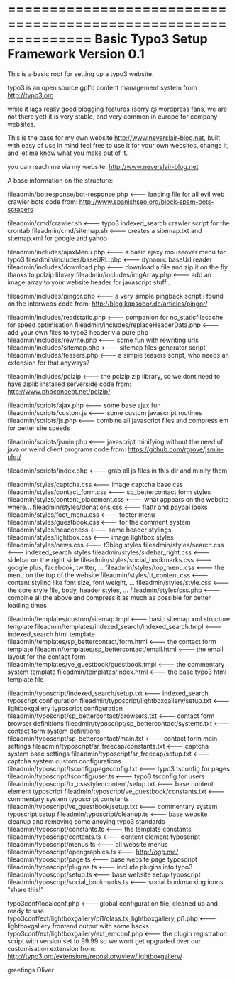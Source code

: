 ==============================================================
	Basic Typo3 Setup Framework Version 0.1
==============================================================

This is a basic root for setting up a typo3 website.

typo3 is an open source gpl'd content management system from http://typo3.org

while it lags really good blogging features (sorry @ wordpress fans, we are not there yet)
it is very stable, and very common in europe for company websites.

This is the base for my own website http://www.neverslair-blog.net, built with easy of use in mind
feel free to use it for your own websites, change it, and let me
know what you make out of it.

you can reach me via my website:
http://www.neverslair-blog.net

A base information on the structure:

fileadmin/botresponse/bot-response.php	<--- landing file for all evil web crawler bots
code from: http://www.spanishseo.org/block-spam-bots-scrapers

fileadmin/cmd/crawler.sh	<--- typo3 indexed_search crawler script for the crontab
fileadmin/cmd/sitemap.sh	<--- creates a sitemap.txt and sitemap.xml for google and yahoo

fileadmin/includes/ajaxMenu.php	<--- a basic ajaxy mouseover menu for typo3
fileadmin/includes/baseURL.php	<--- dynamic baseUrl reader
fileadmin/includes/download.php	<--- download a file and zip it on the fly thanks to pclzip library
fileadmin/includes/imgArray.php	<--- add an image array to your website header for javascript stuff...

fileadmin/includes/pingor.php	<--- a very simple pingback script i found on the interwebs
code from: http://blog.kapsobor.de/articles/pingor/

fileadmin/includes/readstatic.php	<--- companion for nc_staticfilecache for speed optimisation
fileadmin/includes/replaceHeaderData.php	<--- add your own files to typo3 header via pure php
fileadmin/includes/rewrite.php	<--- some fun with rewriting urls
fileadmin/includes/sitemap.php	<--- sitemap files generator script
fileadmin/includes/teasers.php	<--- a simple teasers script, who needs an extension for that anyways?

fileadmin/includes/pclzip	<--- the pclzip zip library, so we dont need to have ziplib installed serverside
code from: http://www.phpconcept.net/pclzip/

fileadmin/scripts/ajax.php	<--- some base ajax fun
fileadmin/scripts/custom.js	<--- some custom javascript routines
fileadmin/scripts/js.php	<--- combine all javascript files and compress em for better site speeds

fileadmin/scripts/jsmin.php	<--- javascript minifying without the need of java or weird client programs
code from: https://github.com/rgrove/jsmin-php/

fileadmin/scripts/index.php	<--- grab all js files in this dir and minify them

fileadmin/styles/captcha.css	<--- image captcha base css
fileadmin/styles/contact_form.css	<--- sp_bettercontact form styles
fileadmin/styles/content_placement.css	<--- what appears on the website where...
fileadmin/styles/donations.css	<--- flattr and paypal looks
fileadmin/styles/foot_menu.css	<--- footer menu
fileadmin/styles/guestbook.css	<--- for the comment system
fileadmin/styles/header.css	<--- some header stylings
fileadmin/styles/lightbox.css	<--- image lightbox styles
fileadmin/styles/news.css	<--- t3blog styles
fileadmin/styles/search.css	<--- indexed_search styles
fileadmin/styles/sidebar_right.css	<--- sidebar on the right side
fileadmin/styles/social_bookmarks.css	<--- google plus, facebook, twitter, ...
fileadmin/styles/top_menu.css	<--- the menu on the top of the website
fileadmin/styles/tt_content.css	<--- content styling like font size, font weight, ...
fileadmin/styles/style.css	<--- the core style file, body, header styles, ...
fileadmin/styles/css.php	<--- combine all the above and compress it as much as possible for better loading times

fileadmin/templates/custom/sitemap.tmpl	<--- basic sitemap.xml structure template
fileadmin/templates/indexed_search/indexed_search.tmpl	<--- indexed_search html template
fileadmin/templates/sp_bettercontact/form.html	<--- the contact form template
fileadmin/templates/sp_bettercontact/email.html	<--- the email layout for the contact form
fileadmin/templates/ve_guestbook/guestbook.tmpl <--- the commentary system template
fileadmin/templates/index.html  <--- the base typo3 html template file

fileadmin/typoscript/indexed_search/setup.txt	<--- indexed_search typoscript configuration
fileadmin/typoscript/lightboxgallery/setup.txt	<--- lightboxgallery typoscript configuration
fileadmin/typoscript/sp_bettercontact/browsers.txt	<--- contact form browser definitions
fileadmin/typoscript/sp_bettercontact/systems.txt	<--- contact form system definitions
fileadmin/typoscript/sp_bettercontact/main.txt	<--- contact form main settings
fileadmin/typoscript/sr_freecap/constants.txt	<--- captcha system base settings
fileadmin/typoscript/sr_freecap/setup.txt	<--- captcha system custom configurations
fileadmin/typoscript/tsconfig/pageconfig.txt	<--- typo3 tsconfig for pages
fileadmin/typoscript/tsconfig/user.ts	<--- typo3 tsconfig for users
fileadmin/typoscript/tx_cssstyledcontent/setup.txt	<--- base content element typoscript
fileadmin/typoscript/ve_guestbook/constants.txt	<--- commentary system typoscript constants
fileadmin/typoscript/ve_guestbook/setup.txt	<--- commentary system typoscript setup
fileadmin/typoscript/cleanup.ts	<--- base website cleanup and removing some anoying typo3 standards
fileadmin/typoscript/constants.ts	<--- the template constants
fileadmin/typoscript/contents.ts	<--- content element typoscript
fileadmin/typoscript/menus.ts	<--- all website menus
fileadmin/typoscript/opengraphics.ts	<--- http://ogp.me/
fileadmin/typoscript/page.ts	<--- base website page typoscript
fileadmin/typoscript/plugins.ts	<--- include plugins into typo3
fileadmin/typoscript/setup.ts	<--- base website setup typoscript
fileadmin/typoscript/social_bookmarks.ts	<--- social bookmarking icons "share this!"

typo3conf/localconf.php	<--- global configuration file, cleaned up and ready to use
typo3conf/ext/lightboxgallery/pi1/class.tx_lightboxgallery_pi1.php	<--- lightboxgallery frontend output with some hacks
typo3conf/ext/lightboxgallery/ext_emconf.php	<--- the plugin registration script with version set to 99.99 so we wont get upgraded over our
customisation
extension from: http://typo3.org/extensions/repository/view/lightboxgallery/

greetings
Oliver
